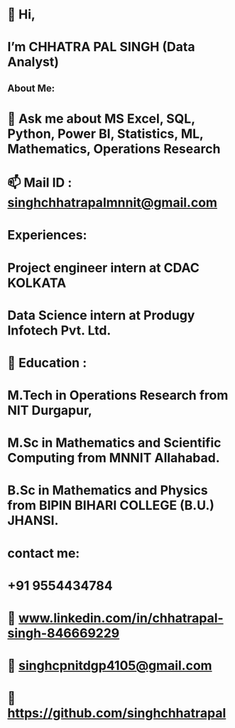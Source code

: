 # 👋 Hi,
# I’m CHHATRA PAL SINGH (Data Analyst)

## About Me:

# 💬 Ask me about MS Excel, SQL, Python, Power BI, Statistics, ML, Mathematics, Operations Research 

# 📫 Mail ID : singhchhatrapalmnnit@gmail.com

# Experiences:
# Project engineer intern at CDAC KOLKATA 
# Data Science intern at Produgy Infotech Pvt. Ltd.

# 🏫 Education : 
# M.Tech in Operations Research from NIT Durgapur,
# M.Sc in Mathematics and Scientific Computing from MNNIT Allahabad.
# B.Sc in Mathematics and Physics from BIPIN BIHARI COLLEGE (B.U.) JHANSI.

# contact me:
# +91 9554434784
# 🔗 www.linkedin.com/in/chhatrapal-singh-846669229
# 🔗 singhcpnitdgp4105@gmail.com
# 🔗 https://github.com/singhchhatrapal
